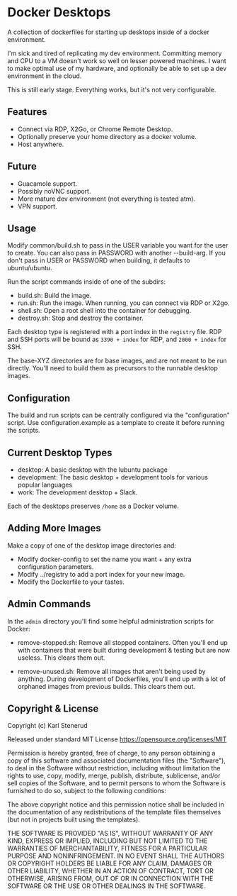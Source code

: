 Docker Desktops
===============

A collection of dockerfiles for starting up desktops inside of a docker environment.

I'm sick and tired of replicating my dev environment. Committing memory and CPU to a VM doesn't work so well on lesser powered machines. I want to make optimal use of my hardware, and optionally be able to set up a dev environment in the cloud.

This is still early stage. Everything works, but it's not very configurable.


Features
--------

- Connect via RDP, X2Go, or Chrome Remote Desktop.
- Optionally preserve your home directory as a docker volume.
- Host anywhere.


Future
------

- Guacamole support.
- Possibly noVNC support.
- More mature dev environment (not everything is tested atm).
- VPN support.


Usage
-----

Modify common/build.sh to pass in the USER variable you want for the user to create.
You can also pass in PASSWORD with another --build-arg.
If you don't pass in USER or PASSWORD when building, it defaults to ubuntu/ubuntu.

Run the script commands inside of one of the subdirs:

- build.sh: Build the image.
- run.sh: Run the image. When running, you can connect via RDP or X2go.
- shell.sh: Open a root shell into the container for debugging.
- destroy.sh: Stop and destroy the container.

Each desktop type is registered with a port index in the `registry` file. RDP
and SSH ports will be bound as `3390 + index` for RDP, and `2000 + index` for SSH.

The base-XYZ directories are for base images, and are not meant to be run directly.
You'll need to build them as precursors to the runnable desktop images.


Configuration
-------------

The build and run scripts can be centrally configured via the "configuration" script.
Use configuration.example as a template to create it before running the scripts.


Current Desktop Types
---------------------

- desktop: A basic desktop with the lubuntu package
- development: The basic desktop + development tools for various popular languages
- work: The development desktop + Slack.

Each of the desktops preserves `/home` as a Docker volume.


Adding More Images
------------------

Make a copy of one of the desktop image directories and:

- Modify docker-config to set the name you want + any extra configuration parameters.
- Modify ../registry to add a port index for your new image.
- Modify the Dockerfile to your tastes.


Admin Commands
--------------

In the `admin` directory you'll find some helpful administration scripts for Docker:

- remove-stopped.sh: Remove all stopped containers.
                     Often you'll end up with containers that were built during
                     development & testing but are now useless. This clears them out.

- remove-unused.sh: Remove all images that aren't being used by anything.
                    During development of Dockerfiles, you'll end up with a lot of
                    orphaned images from previous builds. This clears them out.


Copyright & License
-------------------

Copyright (c) Karl Stenerud

Released under standard MIT License https://opensource.org/licenses/MIT

Permission is hereby granted, free of charge, to any person obtaining a copy of this software and associated documentation files (the "Software"), to deal in the Software without restriction, including without limitation the rights to use, copy, modify, merge, publish, distribute, sublicense, and/or sell copies of the Software, and to permit persons to whom the Software is furnished to do so, subject to the following conditions:

The above copyright notice and this permission notice shall be included in the documentation of any redistributions of the template files themselves (but not in projects built using the templates).

THE SOFTWARE IS PROVIDED "AS IS", WITHOUT WARRANTY OF ANY KIND, EXPRESS OR IMPLIED, INCLUDING BUT NOT LIMITED TO THE WARRANTIES OF MERCHANTABILITY, FITNESS FOR A PARTICULAR PURPOSE AND NONINFRINGEMENT. IN NO EVENT SHALL THE AUTHORS OR COPYRIGHT HOLDERS BE LIABLE FOR ANY CLAIM, DAMAGES OR OTHER LIABILITY, WHETHER IN AN ACTION OF CONTRACT, TORT OR OTHERWISE, ARISING FROM, OUT OF OR IN CONNECTION WITH THE SOFTWARE OR THE USE OR OTHER DEALINGS IN THE SOFTWARE.

